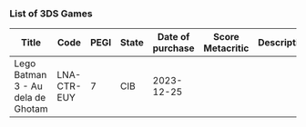 ### List of 3DS Games


| Title                                         | Code        | PEGI  |  State  | Date of purchase | Score Metacritic | Description | 
| ---                                           | ---         | ---   | ---     | ---              | ---              | ---         |
| Lego Batman 3 - Au dela de Ghotam             | LNA-CTR-EUY | 7     | CIB     |2023-12-25        |                  |             |
